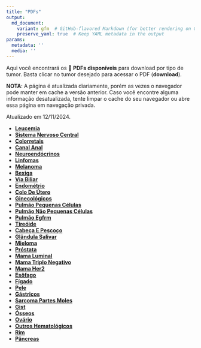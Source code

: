 ```yaml
---
title: "PDFs"
output: 
  md_document:
    variant: gfm  # GitHub-flavored Markdown (for better rendering on GitHub)
    preserve_yaml: true  # Keep YAML metadata in the output
params:
  metadata: ''
  media: ''
---
```


Aqui você encontrará os 📝 **PDFs disponíveis** para download por tipo
de tumor. Basta clicar no tumor desejado para acessar o PDF
(**download**).

**NOTA**: A página é atualizada diariamente, porém as vezes o navegador
pode manter em cache a versão anterior. Caso você encontre alguma
informação desatualizada, tente limpar o cache do seu navegador ou abre
essa página em navegação privada.

Atualizado em 12/11/2024.

- [**Leucemia**](https://coeoralmeds-e768.restdb.io/media/67330090f63b8048000528ee?download=true)
- [**Sistema Nervoso
  Central**](https://coeoralmeds-e768.restdb.io/media/67330092f63b8048000528f1?download=true)
- [**Colorretais**](https://coeoralmeds-e768.restdb.io/media/67330096f63b8048000528f6?download=true)
- [**Canal
  Anal**](https://coeoralmeds-e768.restdb.io/media/67330098f63b8048000528f8?download=true)
- [**Neuroendócrinos**](https://coeoralmeds-e768.restdb.io/media/67330099f63b8048000528fa?download=true)
- [**Linfomas**](https://coeoralmeds-e768.restdb.io/media/6733009bf63b8048000528fc?download=true)
- [**Melanoma**](https://coeoralmeds-e768.restdb.io/media/6733009df63b8048000528fe?download=true)
- [**Bexiga**](https://coeoralmeds-e768.restdb.io/media/6733009ff63b804800052900?download=true)
- [**Via
  Biliar**](https://coeoralmeds-e768.restdb.io/media/673300a0f63b804800052902?download=true)
- [**Endométrio**](https://coeoralmeds-e768.restdb.io/media/673300a2f63b804800052904?download=true)
- [**Colo De
  Útero**](https://coeoralmeds-e768.restdb.io/media/673300a4f63b804800052905?download=true)
- [**Ginecológicos**](https://coeoralmeds-e768.restdb.io/media/673300a6f63b804800052908?download=true)
- [**Pulmão Pequenas
  Células**](https://coeoralmeds-e768.restdb.io/media/673300a7f63b80480005290a?download=true)
- [**Pulmão Não Pequenas
  Células**](https://coeoralmeds-e768.restdb.io/media/673300a9f63b80480005290c?download=true)
- [**Pulmão
  Egfrm**](https://coeoralmeds-e768.restdb.io/media/673300abf63b80480005290e?download=true)
- [**Tireóide**](https://coeoralmeds-e768.restdb.io/media/673300aef63b804800052912?download=true)
- [**Cabeça E
  Pescoço**](https://coeoralmeds-e768.restdb.io/media/673300b0f63b804800052914?download=true)
- [**Glândula
  Salivar**](https://coeoralmeds-e768.restdb.io/media/673300b2f63b804800052916?download=true)
- [**Mieloma**](https://coeoralmeds-e768.restdb.io/media/673300b4f63b804800052918?download=true)
- [**Próstata**](https://coeoralmeds-e768.restdb.io/media/673300b5f63b80480005291a?download=true)
- [**Mama
  Luminal**](https://coeoralmeds-e768.restdb.io/media/673300b9f63b80480005291e?download=true)
- [**Mama Triplo
  Negativo**](https://coeoralmeds-e768.restdb.io/media/673300bbf63b804800052920?download=true)
- [**Mama
  Her2**](https://coeoralmeds-e768.restdb.io/media/673300bdf63b804800052922?download=true)
- [**Esôfago**](https://coeoralmeds-e768.restdb.io/media/673300bff63b804800052924?download=true)
- [**Fígado**](https://coeoralmeds-e768.restdb.io/media/673300c0f63b804800052926?download=true)
- [**Pele**](https://coeoralmeds-e768.restdb.io/media/673300c2f63b804800052928?download=true)
- [**Gástricos**](https://coeoralmeds-e768.restdb.io/media/673300c4f63b80480005292a?download=true)
- [**Sarcoma Partes
  Moles**](https://coeoralmeds-e768.restdb.io/media/673300c5f63b80480005292c?download=true)
- [**Gist**](https://coeoralmeds-e768.restdb.io/media/673300c7f63b80480005292e?download=true)
- [**Ósseos**](https://coeoralmeds-e768.restdb.io/media/673300c9f63b804800052930?download=true)
- [**Ovário**](https://coeoralmeds-e768.restdb.io/media/673300caf63b804800052932?download=true)
- [**Outros
  Hematológicos**](https://coeoralmeds-e768.restdb.io/media/673300ccf63b804800052934?download=true)
- [**Rim**](https://coeoralmeds-e768.restdb.io/media/673300cef63b804800052936?download=true)
- [**Pâncreas**](https://coeoralmeds-e768.restdb.io/media/673300d0f63b804800052938?download=true)

